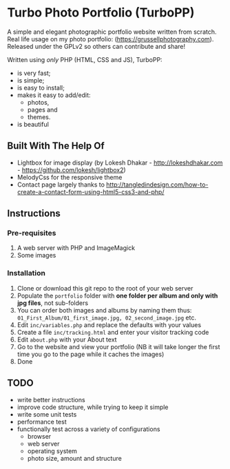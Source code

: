 Turbo Photo Portfolio (TurboPP)
===============================

A simple and elegant photographic portfolio website written from scratch.
Real life usage on my photo portfolio: (https://grussellphotography.com).
Released under the GPLv2 so others can contribute and share!

Written using _only_ PHP (HTML, CSS and JS), TurboPP:

- is very fast;
- is simple;
- is easy to install;
- makes it easy to add/edit:
  - photos,
  - pages and
  - themes.
- is beautiful

Built With The Help Of
-----------------------
- Lightbox for image display (by Lokesh Dhakar - http://lokeshdhakar.com - https://github.com/lokesh/lightbox2)
- MelodyCss for the responsive theme
- Contact page largely thanks to http://tangledindesign.com/how-to-create-a-contact-form-using-html5-css3-and-php/

Instructions
------------
### Pre-requisites
1. A web server with PHP and ImageMagick
2. Some images

### Installation
1. Clone or download this git repo to the root of your web server
2. Populate the `portfolio` folder with <strong>one folder per album and only with jpg files</strong>, not sub-folders
3. You can order both images and albums by naming them thus: `01_First_Album/01_first_image.jpg, 02_second_image.jpg` etc.
4. Edit `inc/variables.php` and replace the defaults with your values
5. Create a file `inc/tracking.html` and enter your visitor tracking code
6. Edit `about.php` with your About text
7. Go to the website and view your portfolio (NB it will take longer the first time you go to the page while it caches the images)
8. Done

TODO
----
- write better instructions
- improve code structure, while trying to keep it simple
- write some unit tests
- performance test
- functionally test across a variety of configurations
  - browser
  - web server
  - operating system
  - photo size, amount and structure
